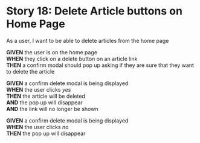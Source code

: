 # Story 18: Delete Article buttons on Home Page

As a user, I want to be able to delete articles from the home page

**GIVEN** the user is on the home page<br/>
**WHEN** they click on a delete button on an article link<br/>
**THEN** a confirm modal should pop up asking if they are sure that they want to delete the article<br/>

**GIVEN** a confirm delete modal is being displayed<br/>
**WHEN** the user clicks *yes*<br/>
**THEN** the article will be deleted<br/>
**AND** the pop up will disappear<br/>
**AND** the link will no longer be shown<br/>

**GIVEN** a confirm delete modal is being displayed<br/>
**WHEN** the user clicks *no*<br/>
**THEN** the pop up will disappear<br/>

